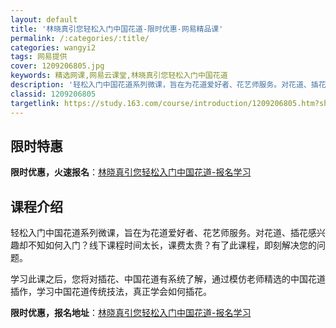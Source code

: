 ```yaml
---
layout: default
title: '林晓真引您轻松入门中国花道-限时优惠-网易精品课'
permalink: /:categories/:title/
categories: wangyi2
tags: 网易提供
cover: 1209206805.jpg
keywords: 精选网课,网易云课堂,林晓真引您轻松入门中国花道
description: '轻松入门中国花道系列微课，旨在为花道爱好者、花艺师服务。对花道、插花感兴趣却不知如何入门？线下课程时间太长，课费太贵？有'
classid: 1209206805
targetlink: https://study.163.com/course/introduction/1209206805.htm?share=1&shareId=1025206652&utm_campaign=share&utm_medium=iphoneShare&utm_source=&utm_u=1025206652
---
```


## 限时特惠

**限时优惠，火速报名**：[林晓真引您轻松入门中国花道-报名学习](https://study.163.com/course/introduction/1209206805.htm?share=1&shareId=1025206652&utm_campaign=share&utm_medium=iphoneShare&utm_source=&utm_u=1025206652)

## 课程介绍

轻松入门中国花道系列微课，旨在为花道爱好者、花艺师服务。对花道、插花感兴趣却不知如何入门？线下课程时间太长，课费太贵？有了此课程，即刻解决您的问题。

学习此课之后，您将对插花、中国花道有系统了解，通过模仿老师精选的中国花道插作，学习中国花道传统技法，真正学会如何插花。

**限时优惠，报名地址**：[林晓真引您轻松入门中国花道-报名学习](https://study.163.com/course/introduction/1209206805.htm?share=1&shareId=1025206652&utm_campaign=share&utm_medium=iphoneShare&utm_source=&utm_u=1025206652)

